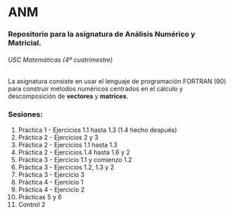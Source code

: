# ANM

### Repositorio para la asignatura de Análisis Numérico y Matricial.
###### USC Matemáticas (4º cuatrimestre)

La asignatura consiste en usar el lenguaje de programación FORTRAN (90) para construir métodos numéricos centrados en el cálculo y descomposición de **vectores** y **matrices**.

### Sesiones: 
1.  Práctica 1 - Ejercicios 1.1 hasta 1.3 (1.4 hecho después)
2.  Práctica 2 - Ejercicios 2 y 3
3.  Práctica 2 - Ejercicios 1.1 hasta 1.3
4.  Práctica 2 - Ejercicios 1.4 hasta 1.6 y 2
5.  Práctica 3 - Ejercicio 1.1 y comienzo 1.2
6.  Práctica 3 - Ejercicios 1.2, 1.3 y 2
7.  Práctica 3 - Ejercicio 3
8.  Práctica 4 - Ejercicio 1
9.  Práctica 4 - Ejercicio 2
10. Prácticas 5 y 6
11. Control 2